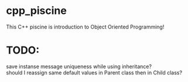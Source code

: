 # cpp_piscine
This C++ piscine is introduction to Object Oriented Programming!
# TODO:
save instanse message uniqueness while using inheritance?  
should I reassign same default values in Parent class then in Child class?
